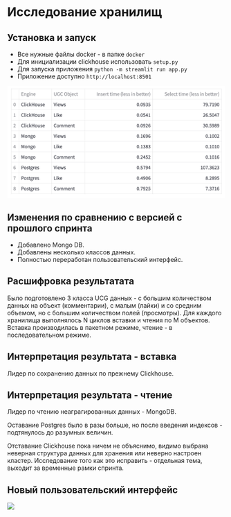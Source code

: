 # Исследование хранилищ

## Установка и запуск
 - Все нужные файлы docker  - в папке `docker`
 - Для инициализации clickhouse использовать `setup.py`
 - Для запуска приложения `python -m streamlit run app.py`
 - Приложение доступно `http://localhost:8501`


![](research_results.png)

## Изменения по сравнению с версией с прошлого спринта

 - Добавлено Mongo DB.
 - Добавлены несколько классов данных.
 - Полностью переработан пользовательский интерфейс.


## Расшифровка результатата

Было подготовлено 3 класса UCG данных - с большим количеством данных на объект (комментарии), с малым (лайки) и со средним объемом, но с большим количеством полей (просмотры).
Для каждого хранилища выполнялось N циклов вставки и чтения по M объектов.
Вставка производилась в пакетном режиме, чтение - в последовательном режиме.

## Интерпретация результата - вставка

Лидер по сохранению данных по прежнему Clickhouse.

## Интерпретация результата - чтение


Лидер по чтению неаграгированных данных - MongoDB.

Оставание Postgres было в разы больше, но после введения индексов - подтянулось до разумных величин.

Отставание Clickhouse пока ничем не объяснимо, видимо выбрана неверная структура данных для хранения или неверно настроен кластер. Исследование того как это исправить - отдельная тема, выходит за временные рамки спринта.


## Новый пользовательский интерфейс

![](ui_screencast.gif)